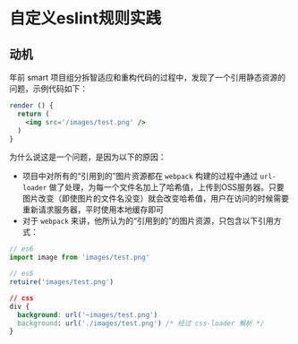 # 自定义eslint规则实践

## 动机
年前 smart 项目组分拆智适应和重构代码的过程中，发现了一个引用静态资源的问题，示例代码如下：
```jsx
render () {
  return (
    <img src='/images/test.png' />
  )
}
```
为什么说这是一个问题，是因为以下的原因：
- 项目中对所有的“引用到的”图片资源都在 `webpack` 构建的过程中通过 `url-loader` 做了处理，为每一个文件名加上了哈希值，上传到OSS服务器。只要图片改变（即使图片的文件名没变）就会改变哈希值，用户在访问的时候需要重新请求服务器，平时使用本地缓存即可
- 对于 `webpack` 来讲，他所认为的“引用到的”的图片资源，只包含以下引用方式：
```js
// es6
import image from 'images/test.png'
```
```js
// es5
retuire('images/test.png')
```
```css
// css
div {
  background: url('~images/test.png')
  background: url('./images/test.png') /* 经过 css-loader 解析 */
}
```
